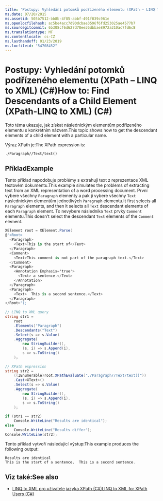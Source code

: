```yaml
---
title: 'Postupy: Vyhledání potomků podřízeného elementu (XPath – LINQ to XML) (C#)'
ms.date: 07/20/2015
ms.assetid: 505b7512-bb8b-4f85-abbf-491f039c961e
ms.openlocfilehash: ac5be4acc7d90dcbae3596f6fd253025ae4577b7
ms.sourcegitcommit: 6b308cf6d627d78ee36dbbae8972a310ac7fd6c8
ms.translationtype: MT
ms.contentlocale: cs-CZ
ms.lasthandoff: 01/23/2019
ms.locfileid: "54708452"
---
```

# <a name="how-to-find-descendants-of-a-child-element-xpath-linq-to-xml-c"></a><span data-ttu-id="e317c-102">Postupy: Vyhledání potomků podřízeného elementu (XPath – LINQ to XML) (C#)</span><span class="sxs-lookup"><span data-stu-id="e317c-102">How to: Find Descendants of a Child Element (XPath-LINQ to XML) (C#)</span></span>
<span data-ttu-id="e317c-103">Toto téma ukazuje, jak získat následnickým elementům podřízeného elementu s konkrétním názvem.</span><span class="sxs-lookup"><span data-stu-id="e317c-103">This topic shows how to get the descendant elements of a child element with a particular name.</span></span>  
  
 <span data-ttu-id="e317c-104">Výraz XPath je:</span><span class="sxs-lookup"><span data-stu-id="e317c-104">The XPath expression is:</span></span>  
  
 `./Paragraph//Text/text()`  
  
## <a name="example"></a><span data-ttu-id="e317c-105">Příklad</span><span class="sxs-lookup"><span data-stu-id="e317c-105">Example</span></span>  
 <span data-ttu-id="e317c-106">Tento příklad napodobuje problémy s extrahují text z reprezentace XML textovém dokumentu.</span><span class="sxs-lookup"><span data-stu-id="e317c-106">This example simulates the problems of extracting text from an XML representation of a word processing document.</span></span> <span data-ttu-id="e317c-107">První vybere všechny `Paragraph` elementy a pak ji vybere všechny `Text` následnickým elementům jednotlivých `Paragraph` elementu.</span><span class="sxs-lookup"><span data-stu-id="e317c-107">It first selects all `Paragraph` elements, and then it selects all `Text` descendant elements of each `Paragraph` element.</span></span> <span data-ttu-id="e317c-108">To nevybere následníka `Text` prvky `Comment` elementu.</span><span class="sxs-lookup"><span data-stu-id="e317c-108">This doesn't select the descendant `Text` elements of the `Comment` element.</span></span>  
  
```csharp  
XElement root = XElement.Parse(  
@"<Root>  
  <Paragraph>  
    <Text>This is the start of</Text>  
  </Paragraph>  
  <Comment>  
    <Text>This comment is not part of the paragraph text.</Text>  
  </Comment>  
  <Paragraph>  
    <Annotation Emphasis='true'>  
      <Text> a sentence.</Text>  
    </Annotation>  
  </Paragraph>  
  <Paragraph>  
    <Text>  This is a second sentence.</Text>  
  </Paragraph>  
</Root>");  
  
// LINQ to XML query  
string str1 =  
    root  
    .Elements("Paragraph")  
    .Descendants("Text")  
    .Select(s => s.Value)  
    .Aggregate(  
        new StringBuilder(),  
        (s, i) => s.Append(i),  
        s => s.ToString()  
    );  
  
// XPath expression  
string str2 =  
    ((IEnumerable)root.XPathEvaluate("./Paragraph//Text/text()"))  
    .Cast<XText>()  
    .Select(s => s.Value)  
    .Aggregate(  
        new StringBuilder(),  
        (s, i) => s.Append(i),  
        s => s.ToString()  
    );  
  
if (str1 == str2)  
    Console.WriteLine("Results are identical");  
else  
    Console.WriteLine("Results differ");  
Console.WriteLine(str2);  
```  
  
 <span data-ttu-id="e317c-109">Tento příklad vytvoří následující výstup:</span><span class="sxs-lookup"><span data-stu-id="e317c-109">This example produces the following output:</span></span>  
  
```  
Results are identical  
This is the start of a sentence.  This is a second sentence.  
```  
  
## <a name="see-also"></a><span data-ttu-id="e317c-110">Viz také:</span><span class="sxs-lookup"><span data-stu-id="e317c-110">See also</span></span>

- [<span data-ttu-id="e317c-111">LINQ to XML pro uživatele jazyka XPath (C#)</span><span class="sxs-lookup"><span data-stu-id="e317c-111">LINQ to XML for XPath Users (C#)</span></span>](../../../../csharp/programming-guide/concepts/linq/linq-to-xml-for-xpath-users.md)
